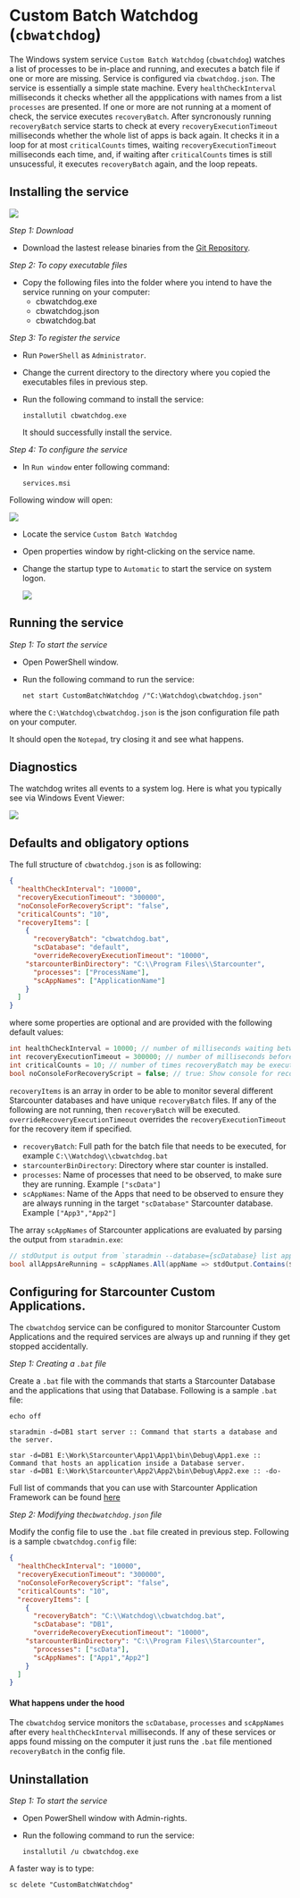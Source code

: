 # Custom Batch Watchdog (```cbwatchdog```)

The Windows system service ```Custom Batch Watchdog``` (```cbwatchdog```) watches a list of processes to be in-place and running, and executes a batch file if one or more are missing. Service is configured via ```cbwatchdog.json```. The service is essentially a simple state machine. Every ```healthCheckInterval``` milliseconds it checks whether all the appplications with names from a list ```processes``` are presented. If one or more are not running at a moment of check, the service executes ```recoveryBatch```. After syncronously running ```recoveryBatch``` service starts to check at every ```recoveryExecutionTimeout``` milliseconds whether the whole list of apps is back again. It checks it in a loop for at most ```criticalCounts``` times, waiting ```recoveryExecutionTimeout``` milliseconds each time, and, if waiting after ```criticalCounts``` times is still unsucessful, it executes ```recoveryBatch``` again, and the loop repeats.

## Installing the service

![](./docs/WatchDoge.jpg)

*Step 1: Download* 

- Download the lastest release binaries from the [Git Repository](https://github.com/Starcounter/cbwatchdog/releases).

*Step 2: To copy executable files* 
 
- Copy the following files into the folder where you intend to have the service running on your computer:
	* cbwatchdog.exe
	* cbwatchdog.json
	* cbwatchdog.bat

*Step 3: To register the service* 

 - Run `PowerShell` as `Administrator`.
 - Change the current directory to the directory where you copied the executables files in previous step.
 - Run the following command to install the service:
 
	```	
	installutil cbwatchdog.exe	
	```
	
	It should successfully install the service.
	
*Step 4: To configure the service* 
	
 - In `Run window` enter following command: 
 
	```
	services.msi
	```
	
  Following window will open:
  
  ![](./docs/Service-Start.png)
  
 - Locate the service `Custom Batch Watchdog`
 - Open properties window by right-clicking on the service name.
 - Change the startup type to `Automatic` to start the service on system logon.
 
	![](./docs/Service-Start-2.png)

 
 ## Running the service
 
 *Step 1: To start the service*
 
 - Open PowerShell window.
 - Run the following command to run the service:
 
	```
	net start CustomBatchWatchdog /"C:\Watchdog\cbwatchdog.json"
	```
	
 where the `C:\Watchdog\cbwatchdog.json` is the json configuration file path on your computer.
 
 It should open the `Notepad`, try closing it and see what happens.
 


## Diagnostics

The watchdog writes all events to a system log. Here is what you typically see via Windows Event Viewer:

![](./docs/Service-Start-3.png)

## Defaults and obligatory options

The full structure of ```cbwatchdog.json``` is as following:

```json
{
  "healthCheckInterval": "10000",
  "recoveryExecutionTimeout": "300000",
  "noConsoleForRecoveryScript": "false",
  "criticalCounts": "10",
  "recoveryItems": [
    {
      "recoveryBatch": "cbwatchdog.bat",
      "scDatabase": "default",
      "overrideRecoveryExecutionTimeout": "10000",
	"starcounterBinDirectory": "C:\\Program Files\\Starcounter",
      "processes": ["ProcessName"],
      "scAppNames": ["ApplicationName"]
    }
  ]
}
```

where some properties are optional and are provided with the following default values:

```csharp
int healthCheckInterval = 10000; // number of milliseconds waiting between each check
int recoveryExecutionTimeout = 300000; // number of milliseconds before recoveryBatch is timeed out
int criticalCounts = 10; // number of times recoveryBatch may be executed in a row
bool noConsoleForRecoveryScript = false; // true: Show console for recoveryBatch, false: Do not show console for recoveryBatch
```

```recoveryItems``` is an array in order to be able to monitor several different Starcounter databases and have unique ```recoveryBatch``` files. If any of the following are not running, then ```recoveryBatch``` will be executed.
```overrideRecoveryExecutionTimeout``` overrides the ```recoveryExecutionTimeout``` for the recovery item if specified.

* ```recoveryBatch```: Full path for the batch file that needs to be executed, for example `C:\\Watchdog\\cbwatchdog.bat`
* ```starcounterBinDirectory```: Directory where star counter is installed.
* ```processes```: Name of processes that need to be observed, to make sure they are running. Example ```["scData"]```
* ```scAppNames```: Name of the Apps that need to be observed to ensure they are always running in the target ```"scDatabase"``` Starcounter database. Example ```["App3","App2"]```

The array ```scAppNames``` of Starcounter applications are evaluated by parsing the output from ```staradmin.exe```:

```csharp
// stdOutput is output from `staradmin --database={scDatabase} list app`
bool allAppsAreRunning = scAppNames.All(appName => stdOutput.Contains($"{appName} (in {scDatabase})"));
```

## Configuring for Starcounter Custom Applications. 

The `cbwatchdog` service can be configured to monitor Starcounter Custom Applications and the required services are always up and running if they get stopped accidentally.

*Step 1: Creating a `.bat` file* 

Create a `.bat` file with the commands that starts a Starcounter Database and the applications that using that Database. Following is a sample `.bat` file:

```
echo off

staradmin -d=DB1 start server :: Command that starts a database and the server.

star -d=DB1 E:\Work\Starcounter\App1\App1\bin\Debug\App1.exe :: Command that hosts an application inside a Database server.
star -d=DB1 E:\Work\Starcounter\App2\App2\bin\Debug\App2.exe :: -do-

```

Full list of commands that you can use with Starcounter Application Framework can be found [here](https://docs.starcounter.io/guides/working-with-starcounter/star-cli)

*Step 2: Modifying the`cbwatchdog.json` file* 

Modify the config file to use the `.bat` file created in previous step. Following is a sample `cbwatchdog.config` file:

```json
{
  "healthCheckInterval": "10000",
  "recoveryExecutionTimeout": "300000",
  "noConsoleForRecoveryScript": "false",
  "criticalCounts": "10",
  "recoveryItems": [
    {
      "recoveryBatch": "C:\\Watchdog\\cbwatchdog.bat", 
      "scDatabase": "DB1",
      "overrideRecoveryExecutionTimeout": "10000",
	"starcounterBinDirectory": "C:\\Program Files\\Starcounter", 
      "processes": ["scData"],
      "scAppNames": ["App1","App2"]
    }
  ]
}

```
#### What happens under the hood

The `cbwatchdog` service monitors the `scDatabase`, `processes` and `scAppNames` after every `healthCheckInterval` milliseconds. If any of these services or apps found missing on the computer it just runs the 
`.bat` file mentioned `recoveryBatch` in the config file.

## Uninstallation

*Step 1: To start the service*
 
 - Open PowerShell window with Admin-rights.
 - Run the following command to run the service:
 
	```
	installutil /u cbwatchdog.exe
	```
 A faster way is to type:
 
 ```
 sc delete "CustomBatchWatchdog"
 ```
